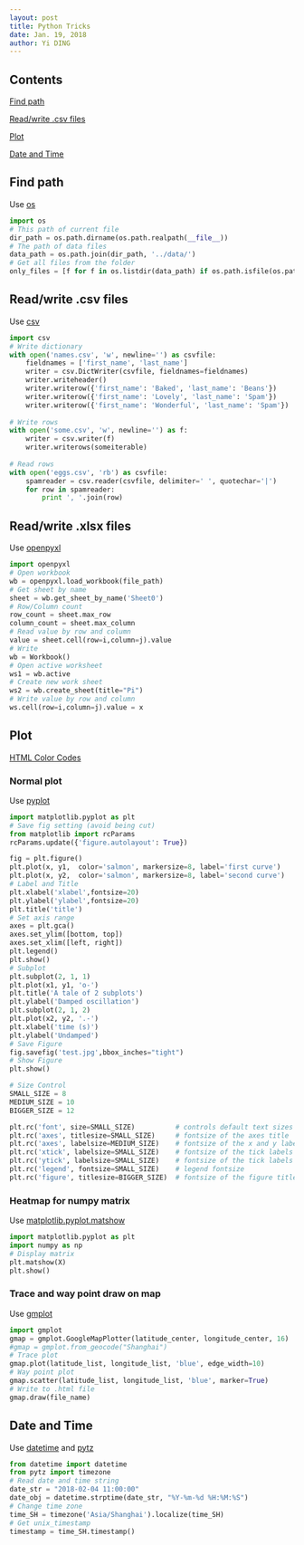 ```yaml
---
layout: post
title: Python Tricks
date: Jan. 19, 2018
author: Yi DING
---
```




## Contents

[Find path](#find-path)

[Read/write .csv files](#readwrite-csv-files)

[Plot](#plot)

[Date and Time](#date-and-time) 




## Find path

Use [os](https://docs.python.org/3/library/os.html)

``` python
import os
# This path of current file
dir_path = os.path.dirname(os.path.realpath(__file__))
# The path of data files
data_path = os.path.join(dir_path, '../data/')
# Get all files from the folder
only_files = [f for f in os.listdir(data_path) if os.path.isfile(os.path.join(data_path, f))]

```

## Read/write .csv files

Use [csv](https://docs.python.org/3/library/csv.html)

``` python
import csv
# Write dictionary
with open('names.csv', 'w', newline='') as csvfile:
    fieldnames = ['first_name', 'last_name']
    writer = csv.DictWriter(csvfile, fieldnames=fieldnames)
    writer.writeheader()
    writer.writerow({'first_name': 'Baked', 'last_name': 'Beans'})
    writer.writerow({'first_name': 'Lovely', 'last_name': 'Spam'})
    writer.writerow({'first_name': 'Wonderful', 'last_name': 'Spam'})
    
# Write rows
with open('some.csv', 'w', newline='') as f:
    writer = csv.writer(f)
    writer.writerows(someiterable)
   
# Read rows
with open('eggs.csv', 'rb') as csvfile:
    spamreader = csv.reader(csvfile, delimiter=' ', quotechar='|')
    for row in spamreader:
        print ', '.join(row)
```

## Read/write .xlsx files
Use [openpyxl](https://openpyxl.readthedocs.io/en/default/)

``` python
import openpyxl
# Open workbook
wb = openpyxl.load_workbook(file_path)
# Get sheet by name
sheet = wb.get_sheet_by_name('Sheet0')
# Row/Column count
row_count = sheet.max_row
column_count = sheet.max_column
# Read value by row and column
value = sheet.cell(row=i,column=j).value
# Write
wb = Workbook()
# Open active worksheet
ws1 = wb.active
# Create new work sheet
ws2 = wb.create_sheet(title="Pi")
# Write value by row and column
ws.cell(row=i,column=j).value = x
```

## Plot 
[HTML Color Codes](https://htmlcolorcodes.com/)

### Normal plot

Use [pyplot](https://matplotlib.org/users/pyplot_tutorial.html)

```python
import matplotlib.pyplot as plt
# Save fig setting (avoid being cut)
from matplotlib import rcParams
rcParams.update({'figure.autolayout': True})

fig = plt.figure()
plt.plot(x, y1,  color='salmon', markersize=8, label='first curve')
plt.plot(x, y2,  color='salmon', markersize=8, label='second curve')
# Label and Title
plt.xlabel('xlabel',fontsize=20)
plt.ylabel('ylabel',fontsize=20)
plt.title('title')
# Set axis range
axes = plt.gca()
axes.set_ylim([bottom, top])
axes.set_xlim([left, right])
plt.legend()
plt.show()
# Subplot
plt.subplot(2, 1, 1)
plt.plot(x1, y1, 'o-')
plt.title('A tale of 2 subplots')
plt.ylabel('Damped oscillation')
plt.subplot(2, 1, 2)
plt.plot(x2, y2, '.-')
plt.xlabel('time (s)')
plt.ylabel('Undamped')
# Save Figure
fig.savefig('test.jpg',bbox_inches="tight")
# Show Figure
plt.show()

# Size Control
SMALL_SIZE = 8
MEDIUM_SIZE = 10
BIGGER_SIZE = 12

plt.rc('font', size=SMALL_SIZE)          # controls default text sizes
plt.rc('axes', titlesize=SMALL_SIZE)     # fontsize of the axes title
plt.rc('axes', labelsize=MEDIUM_SIZE)    # fontsize of the x and y labels
plt.rc('xtick', labelsize=SMALL_SIZE)    # fontsize of the tick labels
plt.rc('ytick', labelsize=SMALL_SIZE)    # fontsize of the tick labels
plt.rc('legend', fontsize=SMALL_SIZE)    # legend fontsize
plt.rc('figure', titlesize=BIGGER_SIZE)  # fontsize of the figure title
```

### Heatmap for numpy matrix
Use [matplotlib.pyplot.matshow](https://matplotlib.org/api/_as_gen/matplotlib.pyplot.matshow.html)

``` python
import matplotlib.pyplot as plt
import numpy as np
# Display matrix
plt.matshow(X)
plt.show()
```

### Trace and way point draw on map

Use [gmplot](https://github.com/vgm64/gmplot)


``` python
import gmplot
gmap = gmplot.GoogleMapPlotter(latitude_center, longitude_center, 16)
#gmap = gmplot.from_geocode("Shanghai")
# Trace plot
gmap.plot(latitude_list, longitude_list, 'blue', edge_width=10)
# Way point plot
gmap.scatter(latitude_list, longitude_list, 'blue', marker=True)
# Write to .html file
gmap.draw(file_name)
```

## Date and Time

Use [datetime](https://docs.python.org/3/library/datetime.html) and [pytz](https://www.saltycrane.com/blog/2009/05/converting-time-zones-datetime-objects-python/)

``` python
from datetime import datetime
from pytz import timezone
# Read date and time string
date_str = "2018-02-04 11:00:00"
date_obj = datetime.strptime(date_str, "%Y-%m-%d %H:%M:%S")
# Change time zone
time_SH = timezone('Asia/Shanghai').localize(time_SH)
# Get unix_timestamp
timestamp = time_SH.timestamp()
```

